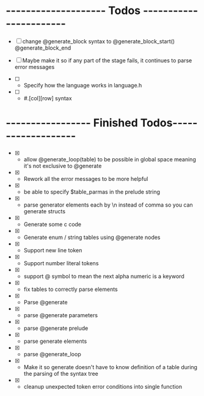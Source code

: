 
# -------------------- Todos -----------------------

- [ ] change @generate_block syntax to @generate_block_start() @generate_block_end
- [ ] Maybe make it so if any part of the stage fails, it continues to parse error messages

- [ ] - Specify how the language works in language.h
- [ ] - #.[col][row] syntax

# ----------------- Finished Todos-------------------
- [x] - allow @generate_loop(table) to be possible in global space
      meaning it's not exclusive to @generate
- [x] - Rework all the error messages to be more helpful
- [x] - be able to specify $table_parmas in the prelude string
- [x] - parse generator elements each by \n instead of comma so you can generate structs
- [x] - Generate some c code
- [x] - Generate enum / string tables using @generate nodes
- [x] - Support new line token
- [x] - Support number literal tokens
- [x] - support @ symbol to mean the next alpha numeric is a keyword
- [x] - fix tables to correctly parse elements
- [x] - Parse @generate
- [x] - parse @generate parameters
- [x] - parse @generate prelude
- [x] - parse generate elements
- [x] - parse @generate_loop
- [x] - Make it so generate doesn't have to know definition of a table during
			 the parsing of the syntax tree
- [x] - cleanup unexpected token error conditions into single function
